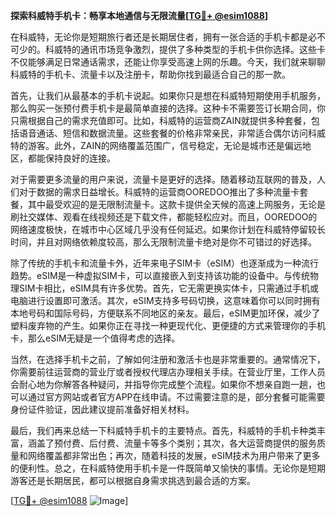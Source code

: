 **探索科威特手机卡：畅享本地通信与无限流量[[TG💪+ @esim1088](https://t.me/s/esim1088)]**

在科威特，无论你是短期旅行者还是长期居住者，拥有一张合适的手机卡都是必不可少的。科威特的通讯市场竞争激烈，提供了多种类型的手机卡供你选择。这些卡不仅能够满足日常通话需求，还能让你享受高速上网的乐趣。今天，我们就来聊聊科威特的手机卡、流量卡以及注册卡，帮助你找到最适合自己的那一款。

首先，让我们从最基本的手机卡说起。如果你只是想在科威特短期使用手机服务，那么购买一张预付费手机卡是最简单直接的选择。这种卡不需要签订长期合同，你只需根据自己的需求充值即可。比如，科威特的运营商ZAIN就提供多种套餐，包括语音通话、短信和数据流量。这些套餐的价格非常亲民，非常适合偶尔访问科威特的游客。此外，ZAIN的网络覆盖范围广，信号稳定，无论是城市还是偏远地区，都能保持良好的连接。

对于需要更多流量的用户来说，流量卡是更好的选择。随着移动互联网的普及，人们对于数据的需求日益增长。科威特的运营商OOREDOO推出了多种流量卡套餐，其中最受欢迎的是无限制流量卡。这款卡提供全天候的高速上网服务，无论是刷社交媒体、观看在线视频还是下载文件，都能轻松应对。而且，OOREDOO的网络速度极快，在城市中心区域几乎没有任何延迟。如果你计划在科威特停留较长时间，并且对网络依赖度较高，那么无限制流量卡绝对是你不可错过的好选择。

除了传统的手机卡和流量卡外，近年来电子SIM卡（eSIM）也逐渐成为一种流行趋势。eSIM是一种虚拟SIM卡，可以直接嵌入到支持该功能的设备中。与传统物理SIM卡相比，eSIM具有许多优势。首先，它无需更换实体卡，只需通过手机或电脑进行设置即可激活。其次，eSIM支持多号码切换，这意味着你可以同时拥有本地号码和国际号码，方便联系不同地区的亲友。最后，eSIM更加环保，减少了塑料废弃物的产生。如果你正在寻找一种更现代化、更便捷的方式来管理你的手机卡，那么eSIM无疑是一个值得考虑的选择。

当然，在选择手机卡之前，了解如何注册和激活卡也是非常重要的。通常情况下，你需要前往运营商的营业厅或者授权代理店办理相关手续。在营业厅里，工作人员会耐心地为你解答各种疑问，并指导你完成整个流程。如果你不想亲自跑一趟，也可以通过官方网站或者官方APP在线申请。不过需要注意的是，部分套餐可能需要身份证件验证，因此建议提前准备好相关材料。

最后，我们再来总结一下科威特手机卡的主要特点。首先，科威特的手机卡种类丰富，涵盖了预付费、后付费、流量卡等多个类别；其次，各大运营商提供的服务质量和网络覆盖都非常出色；再次，随着科技的发展，eSIM技术为用户带来了更多的便利性。总之，在科威特使用手机卡是一件既简单又愉快的事情。无论你是短期游客还是长期居民，都可以根据自身需求挑选到最合适的方案。

[[TG💪+ @esim1088](https://t.me/s/esim1088) ![Image](https://i.postimg.cc/4NQfJmqS/Snipaste-2025-05-13-00-14-12.png)]